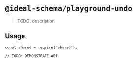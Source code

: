 # `@ideal-schema/playground-undo`

> TODO: description

## Usage

```
const shared = require('shared');

// TODO: DEMONSTRATE API
```

